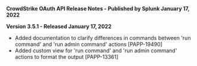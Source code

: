 **CrowdStrike OAuth API Release Notes - Published by Splunk January 17, 2022**


**Version 3.5.1 - Released January 17, 2022**

* Added documentation to clarify differences in commands between 'run command' and 'run admin command' actions [PAPP-19490]
* Added custom view for 'run command' and 'run admin command' actions to format the output [PAPP-13361]